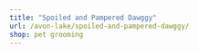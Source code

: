 ```yaml
---
title: "Spoiled and Pampered Dawggy"
url: /avon-lake/spoiled-and-pampered-dawggy/
shop: pet grooming
---
```

